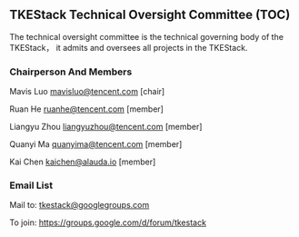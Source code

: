## TKEStack Technical Oversight Committee (TOC)

The technical oversight committee is the technical governing body of the TKEStack， it admits and oversees all projects in the TKEStack.

### Chairperson And Members

Mavis Luo <mavisluo@tencent.com> [chair]

Ruan He <ruanhe@tencent.com> [member]

Liangyu Zhou <liangyuzhou@tencent.com> [member]

Quanyi Ma <quanyima@tencent.com> [member]

Kai Chen <kaichen@alauda.io> [member]

### Email List

Mail to: tkestack@googlegroups.com

To join: https://groups.google.com/d/forum/tkestack
